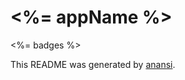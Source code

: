 # <%= appName %>
<%= badges %>

This README was generated by [anansi](https://github.com/ntucker/anansi/tree/master/packages/generator#readme).
